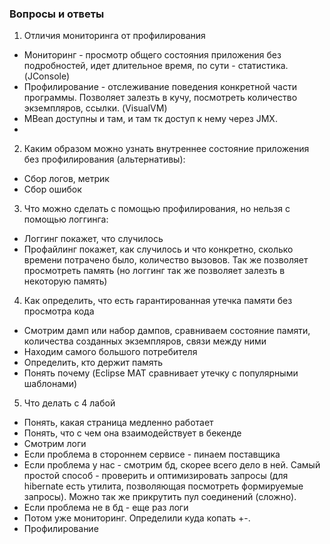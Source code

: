 ### Вопросы и ответы
1. Отличия мониторинга от профилирования
- Мониторинг - просмотр общего состояния приложения без подробностей, идет длительное время, по сути - статистика. (JConsole)
- Профилирование - отслеживание поведения конкретной части программы. Позволяет залезть в кучу, посмотреть количество экземпляров, ссылки. (VisualVM)
- MBean доступны и там, и там тк доступ к нему через JMX.
- 
2. Каким образом можно узнать внутреннее состояние приложения без профилирования (альтернативы):
- Сбор логов, метрик
- Сбор ошибок

3. Что можно сделать с помощью профилирования, но нельзя с помощью логгинга:
- Логгинг покажет, что случилось
- Профайлинг покажет, как случилось и что конкретно, сколько времени потрачено было, количество вызовов. Так же позволяет просмотреть память (но логгинг так же позволяет залезть в некоторую память)

4. Как определить, что есть гарантированная утечка памяти без просмотра кода
- Смотрим дамп или набор дампов, сравниваем состояние памяти, количества созданных экземпляров, связи между ними
- Находим самого большого потребителя
- Определить, кто держит память
- Понять почему (Eclipse MAT сравнивает утечку с популярными шаблонами)

5. Что делать с 4 лабой
- Понять, какая страница медленно работает
- Понять, что с чем она взаимодействует в бекенде
- Смотрим логи
- Если проблема в стороннем сервисе - пинаем поставщика
- Если проблема у нас - смотрим бд, скорее всего дело в ней. Самый простой способ - проверить и оптимизировать запросы (для hibernate есть утилита, позволяющая посмотреть формируемые запросы). Можно так же прикрутить пул соединений (сложно).
- Если проблема не в бд - еще раз логи
- Потом уже мониторинг. Определили куда копать +-.
- Профилирование
